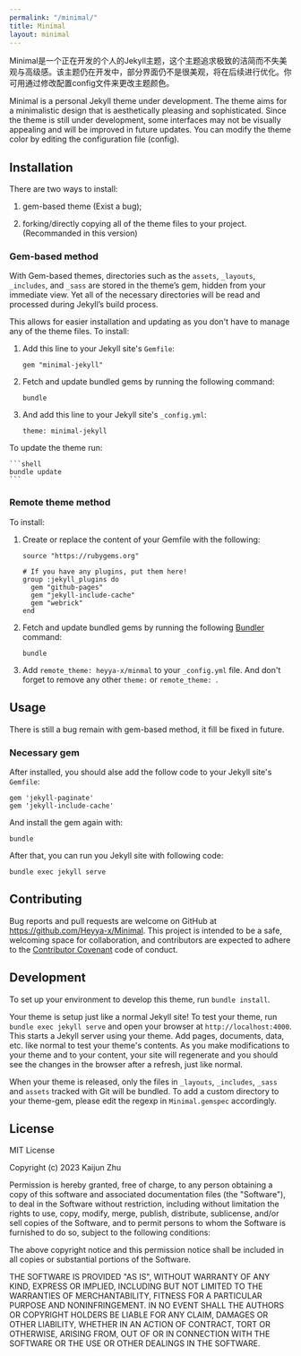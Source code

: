 ```yaml
---
permalink: "/minimal/"
title: Minimal
layout: minimal
---
```

Minimal是一个正在开发的个人的Jekyll主题，这个主题追求极致的洁简而不失美观与高级感。该主题仍在开发中，部分界面仍不是很美观，将在后续进行优化。你可用通过修改配置config文件来更改主题颜色。

Minimal is a personal Jekyll theme under development. The theme aims for a minimalistic design that is aesthetically pleasing and sophisticated. Since the theme is still under development, some interfaces may not be visually appealing and will be improved in future updates. You can modify the theme color by editing the configuration file (config).

## Installation

There are two ways to install: 

1. gem-based theme (Exist a bug);

2. forking/directly copying all of the theme files to your project. (Recommanded in this version)

### Gem-based method

With Gem-based themes, directories such as the `assets`, `_layouts`, `_includes`, and `_sass` are stored in the theme’s gem, hidden from your immediate view. Yet all of the necessary directories will be read and processed during Jekyll’s build process.

This allows for easier installation and updating as you don't have to manage any of the theme files. To install:

1. Add this line to your Jekyll site's `Gemfile`:

	```shell
	gem "minimal-jekyll"
	```

2. Fetch and update bundled gems by running the following command:

	```shell
	bundle
	```

3. And add this line to your Jekyll site's `_config.yml`:

	```shell
	theme: minimal-jekyll
	```

To update the theme run:

	```shell
	bundle update
	```

### Remote theme method

To install:

1. Create or replace the content of your Gemfile with the following:
 
	```
	source "https://rubygems.org"
	
	# If you have any plugins, put them here!
	group :jekyll_plugins do
	  gem "github-pages"
	  gem "jekyll-include-cache"
	  gem "webrick"
	end
	```

2. Fetch and update bundled gems by running the following [Bundler](http://bundler.io/) command:

	```
	bundle
	```

3. Add  `remote_theme: heyya-x/minmal` to your `_config.yml` file. And don't forget to remove any other `theme:` or `remote_theme: `.

## Usage

There is still a bug remain with gem-based method, it fill be fixed in future.

### Necessary gem

After installed, you should alse add the follow code to your Jekyll site's `Gemfile`:

```shell
gem 'jekyll-paginate'
gem 'jekyll-include-cache'
```

And install the gem again with:

```shell
bundle
```

After that, you can run you Jekyll site with following code:

```shell
bundle exec jekyll serve
```

## Contributing

Bug reports and pull requests are welcome on GitHub at https://github.com/Heyya-x/Minimal. This project is intended to be a safe, welcoming space for collaboration, and contributors are expected to adhere to the [Contributor Covenant](https://www.contributor-covenant.org/) code of conduct.

## Development

To set up your environment to develop this theme, run `bundle install`.

Your theme is setup just like a normal Jekyll site! To test your theme, run `bundle exec jekyll serve` and open your browser at `http://localhost:4000`. This starts a Jekyll server using your theme. Add pages, documents, data, etc. like normal to test your theme's contents. As you make modifications to your theme and to your content, your site will regenerate and you should see the changes in the browser after a refresh, just like normal.

When your theme is released, only the files in `_layouts`, `_includes`, `_sass` and `assets` tracked with Git will be bundled.
To add a custom directory to your theme-gem, please edit the regexp in `Minimal.gemspec` accordingly.

## License

MIT License

Copyright (c) 2023 Kaijun Zhu

Permission is hereby granted, free of charge, to any person obtaining a copy
of this software and associated documentation files (the "Software"), to deal
in the Software without restriction, including without limitation the rights
to use, copy, modify, merge, publish, distribute, sublicense, and/or sell
copies of the Software, and to permit persons to whom the Software is
furnished to do so, subject to the following conditions:

The above copyright notice and this permission notice shall be included in all
copies or substantial portions of the Software.

THE SOFTWARE IS PROVIDED "AS IS", WITHOUT WARRANTY OF ANY KIND, EXPRESS OR
IMPLIED, INCLUDING BUT NOT LIMITED TO THE WARRANTIES OF MERCHANTABILITY,
FITNESS FOR A PARTICULAR PURPOSE AND NONINFRINGEMENT. IN NO EVENT SHALL THE
AUTHORS OR COPYRIGHT HOLDERS BE LIABLE FOR ANY CLAIM, DAMAGES OR OTHER
LIABILITY, WHETHER IN AN ACTION OF CONTRACT, TORT OR OTHERWISE, ARISING FROM,
OUT OF OR IN CONNECTION WITH THE SOFTWARE OR THE USE OR OTHER DEALINGS IN THE
SOFTWARE.
